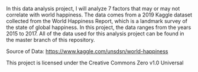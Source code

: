 In this data analysis project, I will analyze 7 factors that may or may not correlate with world happiness. 
The data comes from a 2019 Kaggle dataset collected from the World Happiness Report, which is a landmark survey of the state of global happiness. 
In this project, the data ranges from the years 2015 to 2017. 
All of the data used for this analysis project can be found in the master branch of this repository.

Source of Data: https://www.kaggle.com/unsdsn/world-happiness

This project is licensed under the Creative Commons Zero v1.0 Universal
